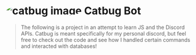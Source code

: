 
# <img src="https://deadline.com/wp-content/uploads/2019/12/catbug.jpg" alt="catbug image" style="border-radius: 50%"/> Catbug Bot


> The following is a project in an attempt to learn JS and the Discord APIs. Catbug is meant specifically for my personal discord, but feel free to check out the code 
and see how I handled certain commands and interacted with databases!
